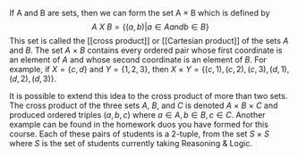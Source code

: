 If A and B are sets, then we can form the set A × B which is defined by
$$
A\ X\ B = \{(a,b)|a \in A and b \in B\}
$$
This set is called the [[cross product]] or [[Cartesian product]] of the sets *A* and *B*. The set $A\ ×\ B$ contains every ordered pair whose first coordinate is an element of *A* and whose second coordinate is an element of *B*. For example, if $X = \{c, d\}$ and $Y = \{1, 2, 3\}$, then $X\ ×\ Y = \{(c, 1), (c, 2), (c, 3), (d, 1), (d, 2), (d, 3)\}$.

It is possible to extend this idea to the cross product of more than two sets. The cross product of the three sets *A*, *B*, and *C* is denoted $A\ ×\ B\ ×\ C$ and produced ordered triples $(a, b, c)$ where $a \in A, b \in B, c \in C$. Another example can be found in the homework duos you have formed for this course. Each of these pairs of students is a 2-tuple, from the set $S\ ×\ S$ where *S* is the set of students currently taking Reasoning & Logic.